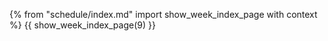 {% from "schedule/index.md" import show_week_index_page with context %}
{{ show_week_index_page(9) }}

